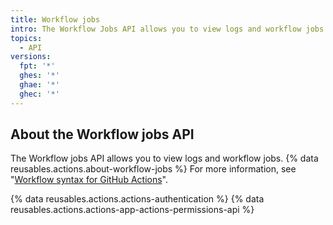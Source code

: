 ```yaml
---
title: Workflow jobs
intro: The Workflow Jobs API allows you to view logs and workflow jobs.
topics:
  - API
versions:
  fpt: '*'
  ghes: '*'
  ghae: '*'
  ghec: '*'
---
```


## About the Workflow jobs API

The Workflow jobs API allows you to view logs and workflow jobs. {% data reusables.actions.about-workflow-jobs %} For more information, see "[Workflow syntax for GitHub Actions](/actions/automating-your-workflow-with-github-actions/workflow-syntax-for-github-actions)".

{% data reusables.actions.actions-authentication %} {% data reusables.actions.actions-app-actions-permissions-api %}
